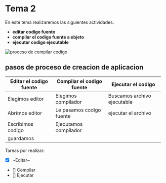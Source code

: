 # Tema 2 
En este tema realizaremos las siguientes actividades:
- **editar codigo fuente**
- **compilar el codigo fuente a objeto**
- **ejecutar codigo ejecutable**

![proceso de compilar codigo](https://localdab.org/wp-content/uploads/2022/11/Compiler-2.jpg)

## pasos de proceso de creacion de aplicacion

Editar el codigo fuente | Compilar el codigo fuente | Ejecutar el codigo
------------------------|---------------------------|---------------------
 Elegimos editor       | Elegimos compilador      | Buscamos archivo ejecutable
 Abrimos editor        | Le pasamos codigo fuente |ejecutar el archivo
 Escribimos codigo     | Ejecutamos compilador    |
 guardamos             |                           |


Tareas por realizar:
- [x] ~Editar~
- [] Compilar
- [] Ejecutar


